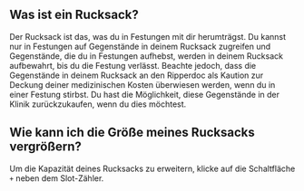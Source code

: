 ## Was ist ein Rucksack?

Der Rucksack ist das, was du in Festungen mit dir herumträgst. Du kannst nur in Festungen auf Gegenstände in deinem Rucksack zugreifen und Gegenstände, die du in Festungen aufhebst, werden in deinem Rucksack aufbewahrt, bis du die Festung verlässt.
Beachte jedoch, dass die Gegenstände in deinem Rucksack an den Ripperdoc als Kaution zur Deckung deiner medizinischen Kosten überwiesen werden, wenn du in einer Festung stirbst. Du hast die Möglichkeit, diese Gegenstände in der Klinik zurückzukaufen, wenn du dies möchtest.

## Wie kann ich die Größe meines Rucksacks vergrößern?

Um die Kapazität deines Rucksacks zu erweitern, klicke auf die Schaltfläche `+` neben dem Slot-Zähler.
